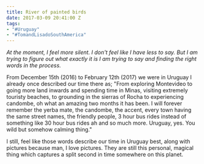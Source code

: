 ```yaml
---
title: River of painted birds
date: 2017-03-09 20:41:00 Z
tags:
- "#Uruguay"
- "#TomandLisadoSouthAmerica"
---
```


*At the moment, I feel more silent. I don't feel like I have less to say. But I am trying to figure out what exactly it is I am trying to say and finding the right words in the process.*<!--more-->

From December 15th (2016) to February 12th (2017) we were in Uruguay I already once described our time there as; "From exploring Montevideo to going more land inwards and spending time in Minas, visiting extremely touristy beaches, to grounding in the sierras of Rocha to experiencing candombe, oh what an amazing two months it has been. I will forever remember the yerba mate, the candombe, the accent, every town having the same street names, the friendly people, 3 hour bus rides instead of something like 30 hour bus rides ah and so much more. Uruguay, yes. You wild but somehow calming thing."

I still, feel like those words describe our time in Uruguay best, along with pictures because man, I love pictures. They are still this personal, magical thing which captures a split second in time somewhere on this planet.